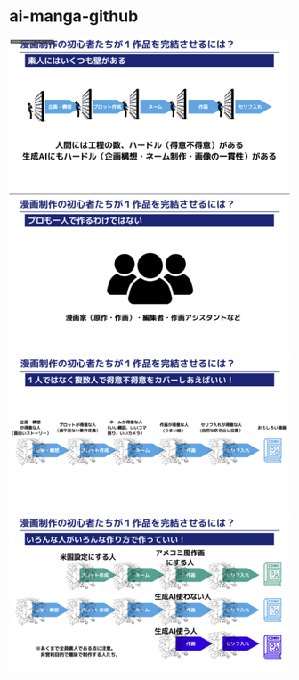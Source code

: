 # ai-manga-github

![slide1](/assets/slide1.png)
![slide2](/assets/slide2.png)
![slide3](/assets/slide3.png)
![slide4](/assets/slide4.png)